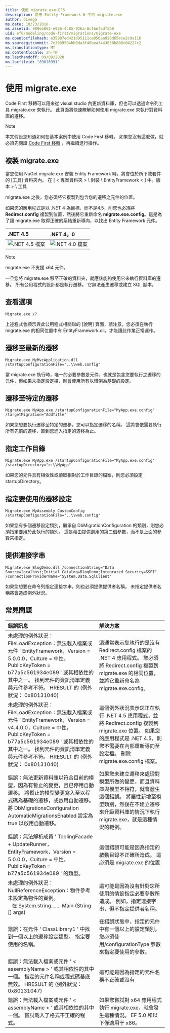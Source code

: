 ```yaml
---
title: 使用 migrate.exe-EF6
description: 使用 Entity Framework 6 中的 migrate.exe
author: divega
ms.date: 10/23/2016
ms.assetid: 989ea862-e936-4c85-926a-8cfbef5df5b8
uid: ef6/modeling/code-first/migrations/migrate-exe
ms.openlocfilehash: e35907ed421d95111ca956aa928d65ece2c9a116
ms.sourcegitcommit: 7c3939504bb9da3f46bea3443638b808c04227c2
ms.translationtype: MT
ms.contentlocale: zh-TW
ms.lasthandoff: 09/09/2020
ms.locfileid: "89616991"
---
```

# <a name="using-migrateexe"></a>使用 migrate.exe
Code First 移轉可以用來從 visual studio 內更新資料庫，但也可以透過命令列工具 migrate.exe 來執行。 此頁面將快速瞭解如何使用 migrate.exe 來執行對資料庫的遷移。

> [!NOTE]
> 本文假設您知道如何在基本案例中使用 Code First 移轉。 如果您沒有這麼做，就必須先閱讀 [Code First 移轉](xref:ef6/modeling/code-first/migrations/index) ，再繼續進行操作。

## <a name="copy-migrateexe"></a>複製 migrate.exe

當您使用 NuGet migrate.exe 安裝 Entity Framework 時，將會位於所下載套件的 [工具] 資料夾內。 在 [ &lt; 專案資料夾 &gt; \\ 封裝 \\ EntityFramework &lt; ] 中。版本 &gt; \\ 工具

migrate.exe 之後，您必須將它複製到包含您的遷移之元件的位置。

如果您的應用程式是以 .NET 4 為目標，而不是4.5，則您也必須將 **Redirect.config** 複製到位置，然後將它重新命名 **migrate.exe.config**。這是為了讓 migrate.exe 取得正確的系結重新導向，以找出 Entity Framework 元件。

| .NET 4.5                                      | .NET 4。0                                      |
|:----------------------------------------------|:----------------------------------------------|
| ![.NET 4.5 檔案](~/ef6/media/net45files.png) | ![.NET 4.0 檔案](~/ef6/media/net40files.png) |

> [!NOTE]
> migrate.exe 不支援 x64 元件。

一旦您將 migrate.exe 移至正確的資料夾，就應該能夠使用它來執行資料庫的遷移。 所有公用程式的設計都是執行遷移。 它無法產生遷移或建立 SQL 腳本。

## <a name="see-options"></a>查看選項

``` console
Migrate.exe /?
```

上述程式會顯示與此公用程式相關聯的 [說明] 頁面，請注意，您必須在執行 migrate.exe 的相同位置中有 EntityFramework.dll，才能讓此作業正常運作。

## <a name="migrate-to-the-latest-migration"></a>遷移至最新的遷移

``` console
Migrate.exe MyMvcApplication.dll /startupConfigurationFile="..\\web.config"
```

當 migrate.exe 執行時，唯一的必要參數是元件，也就是包含您要執行之遷移的元件，但如果未指定設定檔，則會使用所有以慣例為基礎的設定。

## <a name="migrate-to-a-specific-migration"></a>遷移至特定的遷移

``` console
Migrate.exe MyApp.exe /startupConfigurationFile="MyApp.exe.config" /targetMigration="AddTitle"
```

如果您想要執行遷移至特定的遷移，您可以指定遷移的名稱。 這將會依需要執行所有先前的遷移，直到您進入指定的遷移為止。

## <a name="specify-working-directory"></a>指定工作目錄

``` console
Migrate.exe MyApp.exe /startupConfigurationFile="MyApp.exe.config" /startupDirectory="c:\\MyApp"
```

如果您的元件具有相依性或讀取相對於工作目錄的檔案，則您必須設定 startupDirectory。

## <a name="specify-migration-configuration-to-use"></a>指定要使用的遷移設定

``` console
Migrate.exe MyAssembly CustomConfig /startupConfigurationFile="..\\web.config"
```

如果您有多個遷移設定類別，繼承自 DbMigrationConfiguration 的類別，則您必須指定要用於此執行的類別。 這是藉由提供選用的第二個參數，而不是上面的參數來指定。

## <a name="provide-connection-string"></a>提供連接字串

``` console
Migrate.exe BlogDemo.dll /connectionString="Data Source=localhost;Initial Catalog=BlogDemo;Integrated Security=SSPI" /connectionProviderName="System.Data.SqlClient"
```

如果您想要在命令列指定連接字串，則也必須提供提供者名稱。 未指定提供者名稱將會造成例外狀況。

## <a name="common-problems"></a>常見問題

| 錯誤訊息                                                                                                                                                                                                                                                                                                                      | 解決方案                                                                                                                                                                                                                                                                                             |
|:-----------------------------------------------------------------------------------------------------------------------------------------------------------------------------------------------------------------------------------------------------------------------------------------------------------------------------------|:-----------------------------------------------------------------------------------------------------------------------------------------------------------------------------------------------------------------------------------------------------------------------------------------------------|
| 未處理的例外狀況： FileLoadException：無法載入檔案或元件 ' EntityFramework，Version = 5.0.0.0，Culture = 中性，PublicKeyToken = b77a5c561934e089 ' 或其相依性的其中之一。 找到元件的資訊清單定義與元件參考不符。 HRESULT 的 (例外狀況： 0x80131040)          | 這通常表示您執行的是沒有 Redirect.config 檔案的 .NET 4 應用程式。 您必須將 Redirect.config 複製到 migrate.exe 的相同位置，並將它重新命名為 migrate.exe.config。                                                                                       |
| 未處理的例外狀況： FileLoadException：無法載入檔案或元件 ' EntityFramework，Version = v4.4.0.0，Culture = 中性，PublicKeyToken = b77a5c561934e089 ' 或其相依性的其中之一。 找到元件的資訊清單定義與元件參考不符。 HRESULT 的 (例外狀況： 0x80131040)           | 這個例外狀況表示您正在執行 .NET 4.5 應用程式，並將 Redirect.config 複製到 migrate.exe 位置。 如果您的應用程式是 .NET 4.5，則您不需要在內部重新導向至設定檔。 刪除 migrate.exe.config 檔案。                                    |
| 錯誤：無法更新資料庫以符合目前的模型，因為有暫止的變更，且已停用自動遷移。 將暫止的模型變更寫入至以程式碼為基礎的遷移，或啟用自動遷移。 將 DbMigrationsConfiguration AutomaticMigrationsEnabled 設定為 true 以啟用自動遷移。 | 如果您未建立遷移來處理對模型所做的變更，而且資料庫與模型不相符，就會發生這個錯誤。 將屬性新增至模型類別，然後在不建立遷移來升級資料庫的情況下執行 migrate.exe，就是這種情況的範例。 |
| 錯誤：無法解析成員 ' ToolingFacade + UpdateRunner，EntityFramework，Version = 5.0.0.0，Culture = 中性，PublicKeyToken = b77a5c561934e089 ' 的類型。                                                                                                                                       | 這個錯誤可能是因為指定的啟動目錄不正確所造成。 這必須是 migrate.exe 的位置                                                                                                                                                                                      |
| 未處理的例外狀況： NullReferenceException：物件參考未設定為物件的實例。 <br/>   在 System.string....... Main (String [] args)                                                                                                                                              | 這可能是因為沒有針對您所使用的情節指定必要參數所造成。 例如，指定連接字串，但不指定提供者名稱。                                                                                                                        |
| 錯誤：在元件 ' ClassLibrary1 ' 中找到一個以上的遷移設定類型。 指定要使用的名稱。                                                                                                                                                                                                  | 在錯誤狀態中，指定的元件中有一個以上的設定類別。 您必須使用/configurationType 參數來指定要使用的參數。                                                                                                                                           |
| 錯誤：無法載入檔案或元件 ' &lt; assemblyName &gt; ' 或其相依性的其中一個。 指定的元件名稱或程式碼基底無效。 HRESULT 的 (例外狀況： 0x80131047)                                                                                                                                                     | 這可能是因為指定的元件名稱不正確或沒有                                                                                                                                                                                                                          |
| 錯誤：無法載入檔案或元件 ' &lt; assemblyName &gt; ' 或其相依性的其中一個。 嘗試載入了格式不正確的程式。                                                                                                                                                                          | 如果您嘗試對 x64 應用程式執行 migrate.exe，就會發生這種情況。 EF 5.0 和以下僅適用于 x86。                                                                                                                                                                                |
